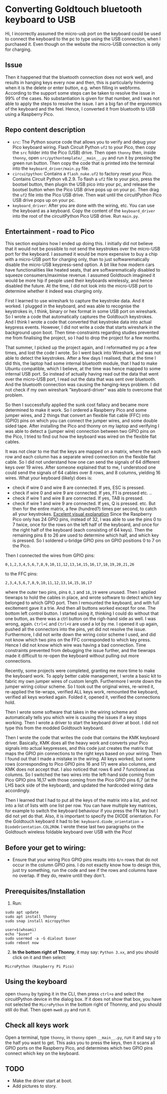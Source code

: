 # Converting Goldtouch bluetooth keyboard to USB

Hi, I incorrectly assumed the micro-usb port on the keyboard could be used to
connect the keyboard to the pc to type using the USB connection, when I
purchased it. Even though on the website the micro-USB connection is only for
charging.

## Issue

Then it happened that the bluetooth connection does not work well, and results
in hanging keys every now and then, this is particularly hindering when it is
the delete or enter button, e.g. when filling in webforms. According to the
support some steps can be taken to resolve the issue in 99% of the cases. No
substantiation is given for that number, and I was not able to apply the steps
to resolve the issue. I am a big fan of the ergonomics of the keyboard and the
feel. Hence, I converted it from bluetooth to USB using a Raspberry Pico.

## Repo content description

- `src`: The Python source code that allows you to verify and debug your Pico keyboard wiring. Flash Circuit Python `uf2` to your Pico, then copy the `src` folder into the Pico (USB) drive. Then open `thonny` then, inside `thonny`, open `src/pythontemplate/__main__.py` and run it by pressing the green run button. Then copy the code that is printed into the terminal into the `keyboard_driver/main.py` file.
- `circuitpython`: Contains a `flash_nuke.uf2` to factory reset your Pico. Contains Circuit Python v8.2.9. To flash a `uf2` file to your pico, press the bootsel button, then plugin the USB pico into your pc, and release the bootsel button when the Pico USB drive pops up on your pc. Then drag the `uf2` file into the Pico USB drive. Then wait until the circuitPython Pico USB drive pops up on your pc.
- `keyboard_driver`: After you are done with the wiring, etc. You can use the keyboard as a keyboard. Copy the content of the `keyboard_driver` into the root of the circuitPython Pico USB drive. Run `main.py`.

## Entertainment - road to Pico

This section explains how I ended up doing this. I initially did not believe
that it would not be possible to not send the keystrokes over the micro-USB
port for the keyboard. I assumed it would be more expensive to buy a chip with
a micro-USB port for charging only, than to just softwarematically disable the
micro-USB keypress-send option. A bit like how modern cars have functionalities
like heated seats, that are softwarematically disabled to squeeze
consumers/maximise revenue. I assumed Goldtouch imagined it would be more hip
if people used their keyboards wirelessly, and hence disabled the future. At
the time, I did not look into the micro-USB port to determine whether it indeed
was charging only.

First I learned to use wireshark to capture the keystroke data. And it worked.
I plugged in the keyboard, and was able to recognise the keystrokes in, I
think, binary or hex format in some USB port on wireshark. So I wrote a code
that automatically captures the Goldtouch keystrokes. And I think I wrote a
code that converted that keystroke data into actual keypress events. However,
I did not write a code that starts wireshark in the background upon boot. Then
time-constraints regarding studies prevented me from finalising the project, so
I had to drop the project for a few months.

That summer, I picked up the project again, and I reformatted my pc a few
times, and lost the code I wrote. So I went back into Wireshark, and was not
able to detect the keystrokes. After a few days I realised, that at the time I
did this, the laptop had some internal bluetooth module, that I had to make
Ubuntu compatible, which I believe, at the time was hence mapped to some
internal USB port. So instead of actually having read out the data that went
over the micro-USB port, I read out the data that was sent over bluetooth. And
the bluetooth connection was causing the hanging-keys problem. I did not check
if my own wireshark "keyboard-driver" was able to overcome that problem.

So then I successfully applied the sunk cost fallacy and became more determined
to make it work. So I ordered a Raspberry Pico and some jumper wires, and 2
things that convert an flexible flat cable (FFC) into (GPIO) pins on which you
can connect the jumper wires, and some double sided tape. After installing the
Pico and thonny on my laptop and verifying I was able to detect a (jumper wire)
connection between two GPIO pins on the Pico, I tried to find out how the
keyboard was wired on the flexible flat cables.

It was not clear to me that the keys are mapped on a matrix, where the each row
and each column has a separate wired connection on the flexible flat cable. So
I did not understand how one can send the signals of 64 different keys over 19
wires. After someone explained that to me, I understood one could send the
signals of 64 cables over 8 rows, and 8 columns, yielding 16 wires. What your
keyboard (likely) does is:

- check if wire 0 and wire 8 are connected. If yes, ESC is pressed.
- check if wire 0 and wire 9 are connected. If yes, F1 is pressed etc.
  ..
- check if wire 1 and wire 8 are connected. If yes, TAB is pressed.
- check if wire 1 and wire 9 are connected. If yes, Q is pressed.
  etc.
  But then for the entire matrix, a few (hundred?) times per second, to catch
  all your keystrokes. [Excelent visual explanation](https://pcbheaven.com/wikipages/How_Key_Matrices_Works/)
  Since the Raspberry Pico only has 24 GPIO pins, instead of 32, I was able to
  use the pins 0 to 7 twice, once for the rows on the left half of the
  keyboard, and once for the right half of the keyboard (each consisting of 64
  keys). Then the remaining pins 8 to 26 are used to determine which half, and
  which key is pressed. So I soldered u-bridge GPIO pins on GPIO positions 0
  to 7 on the Pico.

Then I connected the wires from GPIO pins:

```
0,1,2,3,4,5,6,7,8,9,10,11,12,13,14,15,16,17,18,19,20,21,26
```

to the FFC pins:

```
2,3,4,5,6,7,8,9,10,11,12,13,14,15,16,17
```

where the outer two pins, pins `0,1` and `18,19` were unused. Then I applied
tiewraps to hold the cables in place, and wrote software to detect which key
belonged to which GPIO port. Then I remounted the keyboard, and with full
excitement gave it a trie. And then all buttons worked except for one. The
bottom left control button. I started using it, thinking I could do without
that one button, as there was a ctrl button on the righ-hand side as well. I
was wrong, again. `Ctrl+C` and `Ctrl+V` are used a lot by me. I opened it up
again, pushed all the connectors into the pins, yet did not resolve the issue.
Furthermore, I did not write down the wiring color scheme I used, and did not
know which two pins on the FFC corresponded to which key press. Hence I did
not know which wire was having a bad connection. Time constraints prevented
from debugging the issue further, and the tiewraps made it difficult to
re-open the keyboard without pulling out more connections.

Recently, some projects were completed, granting me more time to make the
keyboard work. To apply better cable management, I wrote a basic kit to
fabric my own jumper wires of custom length. Furthermore I wrote down the
jumper wiring colour scheme. So I took out the original wires, re-wired it,
re-applied the tie-wraps, verified ALL keys work, remounted the keyboard,
verified all keys worked again. Folded it, opened it, verified the connections
hold.

Then I wrote some software that takes in the wiring scheme and automatically
tells you which wire is causing the issues if a key stops working. Then I wrote
a driver to start the keyboard driver at boot. I did not type this from the
modded Goldtouch keyboard.

Then I wrote the code that writes the code that contains the KMK keyboard
driver. Basically, KMK does all the heavy work and converts your Pico signals
into actual keypresses, and this code just creates the matrix that maps the
GPIO pin connections to the right keys based on your wiring. Then I found out
that I made a mistake in the wiring. All keys worked, but some rows (corresponding
to Pico GPIO pins 16 and 17) were also columns, and KMK does not accept that.
I also noticed that rows 6 and 7 functioned as columns. So I switched the two
wires into the left-hand side coming from Pico GPIO pins 16,17 with those
coming from the Pico GPIO pins 6,7 (at the LHS back side of the keyboard), and
updated the hardcoded wiring data accordingly.

Then I learned that I had to put all the keys of the matrix into a list, and
not into a list of lists with one list per row. You can have multiple key
matrices, for example to switch the keyboard behaviour if you press the FN key
but I did not yet do that. Also, it is important to specify the DIODE
orientation. For the Goldtouch keyboard it had to be:
`keyboard.diode_orientation = DiodeOrientation.COL2ROW`. I wrote these last
two paragraphs on the Goldtouch wireless foldable keyboard over USB with the
Pico!

## Before your get to wiring:

- Ensure that your wiring Pico GPIO pins results into `8/n` rows that do not
  occur in the column GPIO pins. I do not exactly know how to design this, just
  try something, run the code and see if the rows and columns have no overlap.
  If they do, rewire untill they don't.

## Prerequisites/Installation

1. Run:

```
sudo apt update
sudo apt install thonny
sudo snap install micropython

user=$(whoami)
echo "$user"
sudo usermod -a -G dialout $user
sudo reboot now
```
2. **In the bottom right of Thonny**, it may say: `Python 3.xx`, and you should
   click on it and then select:

```
MicroPython (Raspberry Pi Pico)
```

## Using the keyboard
open `thonny` by typing it in the CLI, then press `ctrl+o` and select the circuitPython device in the dialog
box. If it does not show that box, you have not selected the `MicroPython` in the bottom right of Thonnny,
and you should still do that. Then open `mwe0.py` and run it.

## Check all keys work

Open a terminal, type `thonny`, in `thonny` open `__main__.py`, run it and say
`y` to the half you want to get.
This asks you to press the keys, then it scans all GPIO ports on the Raspberry
Pico, and determines which two GPIO pins connect which key on the keyboard.

## TODO

- Make the driver start at boot.
- Add pictures to story.
